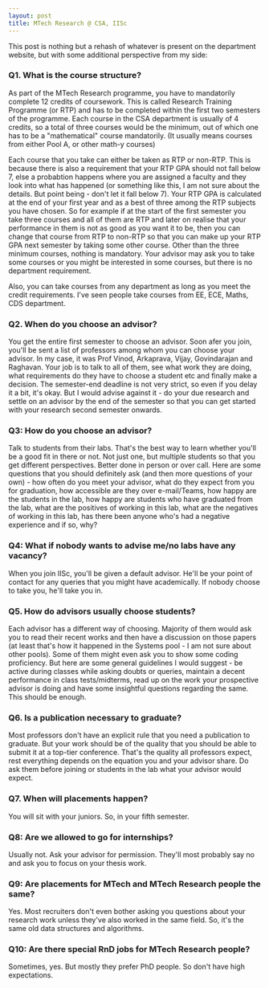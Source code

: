 ```yaml
---
layout: post
title: MTech Research @ CSA, IISc
---
```


This post is nothing but a rehash of whatever is present on the department website, but with some additional perspective from my side:

### Q1. What is the course structure?

As part of the MTech Research programme, you have to mandatorily complete 12 credits of coursework. This is called Research Training Programme (or RTP) and has to be completed within the first two semesters of the programme. Each course in the CSA department is usually of 4 credits, so a total of three courses would be the minimum, out of which one has to be a "mathematical" course mandatorily. (It usually means courses from either Pool A, or other math-y courses)

Each course that you take can either be taken as RTP or non-RTP. This is because there is also a requirement that your RTP GPA should not fall below 7, else a probabtion happens where you are assigned a faculty and they look into what has happened (or something like this, I am not sure about the details. But point being - don't let it fall below 7). Your RTP GPA is calculated at the end of your first year and as a best of three among the RTP subjects you have chosen. So for example if at the start of the first semester you take three courses and all of them are RTP and later on realise that your performance in them is not as good as you want it to be, then you can change that course from RTP to non-RTP so that you can make up your RTP GPA next semester by taking some other course. Other than the three minimum courses, nothing is mandatory. Your advisor may ask you to take some courses or you might be interested in some courses, but there is no department requirement.

Also, you can take courses from any department as long as you meet the credit requirements. I've seen people take courses from EE, ECE, Maths, CDS department.

### Q2. When do you choose an advisor?

You get the entire first semester to choose an advisor. Soon afer you join, you'll be sent a list of professors among whom you can choose your advisor. In my case, it was Prof Vinod, Arkaprava, Vijay, Govindarajan and Raghavan. Your job is to talk to all of them, see what work they are doing, what requirements do they have to choose a student etc and finally make a decision. The semester-end deadline is not very strict, so even if you delay it a bit, it's okay. But I would advise against it - do your due research and settle on an advisor by the end of the semester so that you can get started with your research second semester onwards.

### Q3: How do you choose an advisor?

Talk to students from their labs. That's the best way to learn whether you'll be a good fit in there or not. Not just one, but multiple students so that you get different perspectives. Better done in person or over call. Here are some questions that you should definitely ask (and then more questions of your own) - how often do you meet your advisor, what do they expect from you for graduation, how accessible are they over e-mail/Teams, how happy are the students in the lab, how happy are students who have graduated from the lab, what are the positives of working in this lab, what are the negatives of working in this lab, has there been anyone who's had a negative experience and if so, why?

### Q4: What if nobody wants to advise me/no labs have any vacancy?

When you join IISc, you'll be given a default advisor. He'll be your point of contact for any queries that you might have academically. If nobody choose to take you, he'll take you in.

### Q5. How do advisors usually choose students?

Each advisor has a different way of choosing. Majority of them would ask you to read their recent works and then have a discussion on those papers (at least that's how it happened in the Systems pool - I am not sure about other pools). Some of them might even ask you to show some coding proficiency. But here are some general guidelines I would suggest - be active during classes while asking doubts or queries, maintain a decent performance in class tests/midterms, read up on the work your prospective advisor is doing and have some insightful questions regarding the same. This should be enough.

### Q6. Is a publication necessary to graduate?

Most professors don't have an explicit rule that you need a publication to graduate. But your work should be of the quality that you should be able to submit it at a top-tier conference. That's the quality all professors expect, rest everything depends on the equation you and your advisor share. Do ask them before joining or students in the lab what your advisor would expect.

### Q7. When will placements happen?

You will sit with your juniors. So, in your fifth semester.

### Q8: Are we allowed to go for internships?

Usually not. Ask your advisor for permission. They'll most probably say no and ask you to focus on your thesis work.

### Q9: Are placements for MTech and MTech Research people the same?

Yes. Most recruiters don't even bother asking you questions about your research work unless they've also worked in the same field. So, it's the same old data structures and algorithms.

### Q10: Are there special RnD jobs for MTech Research people?

Sometimes, yes. But mostly they prefer PhD people. So don't have high expectations.



